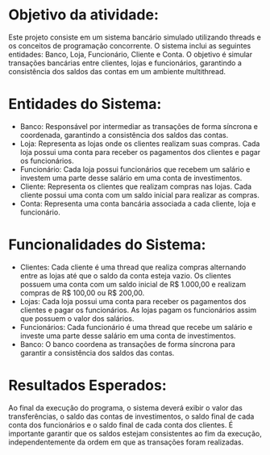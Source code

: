 # Objetivo da atividade:
Este projeto consiste em um sistema bancário simulado utilizando threads e os conceitos de programação concorrente. O sistema inclui as seguintes entidades: Banco, Loja, Funcionário, Cliente e Conta. O objetivo é simular transações bancárias entre clientes, lojas e funcionários, garantindo a consistência dos saldos das contas em um ambiente multithread.

# Entidades do Sistema:
* Banco: Responsável por intermediar as transações de forma síncrona e coordenada, garantindo a consistência dos saldos das contas.
* Loja: Representa as lojas onde os clientes realizam suas compras. Cada loja possui uma conta para receber os pagamentos dos clientes e pagar os funcionários.
* Funcionário: Cada loja possui funcionários que recebem um salário e investem uma parte desse salário em uma conta de investimentos.
* Cliente: Representa os clientes que realizam compras nas lojas. Cada cliente possui uma conta com um saldo inicial para realizar as compras.
* Conta: Representa uma conta bancária associada a cada cliente, loja e funcionário.

# Funcionalidades do Sistema:
* Clientes: Cada cliente é uma thread que realiza compras alternando entre as lojas até que o saldo da conta esteja vazio. Os clientes possuem uma conta com um saldo inicial de R$ 1.000,00 e realizam compras de R$ 100,00 ou R$ 200,00.
* Lojas: Cada loja possui uma conta para receber os pagamentos dos clientes e pagar os funcionários. As lojas pagam os funcionários assim que possuem o valor dos salários.
* Funcionários: Cada funcionário é uma thread que recebe um salário e investe uma parte desse salário em uma conta de investimentos.
* Banco: O banco coordena as transações de forma síncrona para garantir a consistência dos saldos das contas.

# Resultados Esperados:
Ao final da execução do programa, o sistema deverá exibir o valor das transferências, o saldo das contas de investimentos, o saldo final de cada conta dos funcionários e o saldo final de cada conta dos clientes. É importante garantir que os saldos estejam consistentes ao fim da execução, independentemente da ordem em que as transações foram realizadas.

